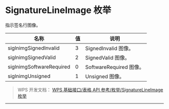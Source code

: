 # SignatureLineImage 枚举

指示签名行图像。

| 名称                     | 值  | 说明                    |
|--------------------------|-----|-------------------------|
| siglnimgSignedInvalid    | 3   | SignedInvalid 图像。    |
| siglnimgSignedValid      | 2   | SignedValid 图像。      |
| siglnimgSoftwareRequired | 0   | SoftwareRequired 图像。 |
| siglnimgUnsigned         | 1   | Unsigned 图像。         |

> WPS 开发文档： [WPS 基础接口/表格 API 参考/枚举/SignatureLineImage 枚举](https://qn.cache.wpscdn.cn/encs/doc/office_v19/topics/WPS%20%E5%9F%BA%E7%A1%80%E6%8E%A5%E5%8F%A3/%E8%A1%A8%E6%A0%BC%20API%20%E5%8F%82%E8%80%83/%E6%9E%9A%E4%B8%BE/SignatureLineImage%20%E6%9E%9A%E4%B8%BE.html)

------------------------------------------------------------------------
